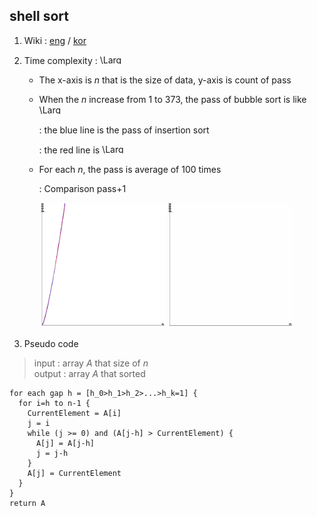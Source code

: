 ## shell sort 

1. Wiki : [eng](https://en.wikipedia.org/wiki/Shellsort) / [kor](https://ko.wikipedia.org/wiki/%EC%85%B8_%EC%A0%95%EB%A0%AC)

2. Time complexity : <img src="https://latex.codecogs.com/svg.latex?\Large&space;O(n^2)" title="\Large O(n^2)" width=40 height=15 />

    - The x-axis is *n* that is the size of data, y-axis is count of pass

    - When the *n* increase from 1 to 373, the pass of bubble sort is like <img src="https://latex.codecogs.com/svg.latex?\Large&space;n^{1.28}" title="\Large n^{1.28}" width=40 height=15 />
    
      : the blue line is the pass of insertion sort
      
      : the red line is <img src="https://latex.codecogs.com/svg.latex?\Large&space;n^{1.28}" title="\Large n^{1.28}" width=40 height=15 />
    
    - For each *n*, the pass is average of 100 times
      
      : Comparison pass+1

<p align="center">
  <img src="https://github.com/SangA-Lee/ALGORITHM/blob/main/Sort/shell/shell.jpg" title="bubble.jpg" width=200 height=200/>
  <img src="https://github.com/SangA-Lee/ALGORITHM/blob/main/Sort/shell/shell.gif" title="bubble.gif" width=200 height=200/>
</p>

3. Pseudo code

> input : array *A* that size of *n*  
> output : array *A* that sorted

    for each gap h = [h_0>h_1>h_2>...>h_k=1] {
      for i=h to n-1 {
        CurrentElement = A[i]
        j = i
        while (j >= 0) and (A[j-h] > CurrentElement) {
          A[j] = A[j-h]
          j = j-h
        }
        A[j] = CurrentElement
      }
    }
    return A
